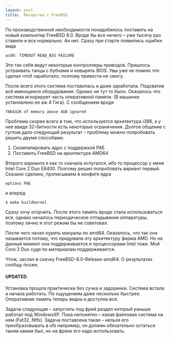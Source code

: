 ```yaml
---
layout: post
title:  Мытарства с FreeBSD
---
```


По производственной необходимости понадобилось поставить на новый компьютер FreeBSD 8.0. Вроде бы все ничего – уже тысячу раз ставили и все нормально. Ан нет. Сразу при старте появились ошибки вида

```
acd0: TIMEOUT READ_BIG FAILURE
```

Это так себя ведут некоторые контроллеры приводов. Пришлось устраивать танцы с бубнами и ковырять BIOS. Увы уже не помню что сделал чтоб заработало, поэтому привести не смогу.

После всего этого система поставилась и даже заработала. Подхватив всё имеющееся оборудование. Однако не тут то было. Оказалось что система игнорирует часть оперативной памяти. (В машинке установлено ее аж 4 Гига). С сообщением вроде

```
786432К of memory above 4GB ignored
```

Проблема скорее всего в том, что используется архитектура i386, а у нее ввиде 32-битности есть некоторые ограничения. Долгое общение с гуглом дало следующий результат – проблему можно попробовать решить двумя способами:

 1. Скомпилировать ядро с поддержкой PAE.
 2. Поставить FreeBSD на архитектуре AMD64

Второго варианта я как то сначала испугался, ибо то процессор у меня Intel Core 2 Duo E8400. Поэтому решил попробовать вариант первый. Сказано сделано, прописываем в конфиге ядра

```
options PAE
```

и вперед

``` bash
$ make buildkernel
```

Сразу хочу огорчить. После этого память вроде стала использоваться вся, однако началось периодическое отпадывание аппаратуры, поэтому лично я этот режим бы не советовал.

После чего начал курить мануалы по amd64. Оказалось, что так она называется потому, что придумала эту архитектуру фирма AMD. Но на данный момент она поддерживается и процессорами Intel тоже. Мой Core 2 Duo судя по материалам поддерживается.

Чтож, заслал в скачку FreeBSD-8.0-Release-amd64. О результатах сообщу позже.

#### UPDATED.

Установка прошла практически без сучка и задоринки. Система встала и начала работать. По ощущениям даже несколько быстрее. Оперативная память теперь видна и доступна вся.

Задача следующая – запустить под фрей раздел который раньше работал под WindowsXP. Пока непонятно – какая файловая система на нем (Fat32, Ntfs). Задача поставлена такая – нельзя его преобразовывать в ufs например, он должен обязательно остаться таким каким был, но на фряхе его надо использовать.
